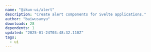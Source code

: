```yaml
---
name: "@ikun-ui/alert"
description: "Create alert components for Svelte applications."
author: "baiwusanyu"
downloads: 28
dependents: 1
updated: "2025-01-24T03:48:32.110Z"
tags: 
  - ui
---
```

